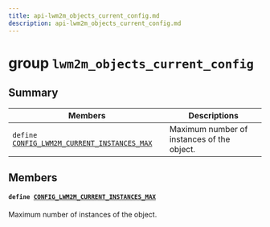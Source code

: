 ```yaml
---
title: api-lwm2m_objects_current_config.md
description: api-lwm2m_objects_current_config.md
---
```

# group `lwm2m_objects_current_config` 

## Summary

 Members                        | Descriptions                                
--------------------------------|---------------------------------------------
`define `[`CONFIG_LWM2M_CURRENT_INSTANCES_MAX`](#group__lwm2m__objects__current__config_1gac25bddd95bf149b8581269547636f852)            | Maximum number of instances of the object.

## Members

#### `define `[`CONFIG_LWM2M_CURRENT_INSTANCES_MAX`](#group__lwm2m__objects__current__config_1gac25bddd95bf149b8581269547636f852) 

Maximum number of instances of the object.

